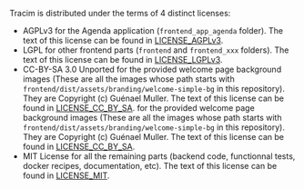 Tracim is distributed under the terms of 4 distinct licenses:

- AGPLv3 for the Agenda application (`frontend_app_agenda` folder). The text of this license can be found in [LICENSE_AGPLv3](LICENSE_AGPLv3).
- LGPL for other frontend parts (`frontend` and `frontend_xxx` folders). The text of this license can be found in [LICENSE_LGPLv3](LICENSE_LGPLv3).
- CC-BY-SA 3.0 Unported for the provided welcome page background images (These are all the images whose path starts with `frontend/dist/assets/branding/welcome-simple-bg` in this repository). They are Copyright (c) Guénael Muller. The text of this license can be found in [LICENSE_CC_BY_SA](LICENSE_CC_BY_SA). for the provided welcome page background images (These are all the images whose path starts with `frontend/dist/assets/branding/welcome-simple-bg` in this repository). They are Copyright (c) Guénael Muller. The text of this license can be found in [LICENSE_CC_BY_SA](LICENSE_CC_BY_SA).
- MIT License for all the remaining parts (backend code, functionnal tests, docker recipes, documentation, etc). The text of this license can be found in [LICENSE_MIT](LICENSE_MIT).
